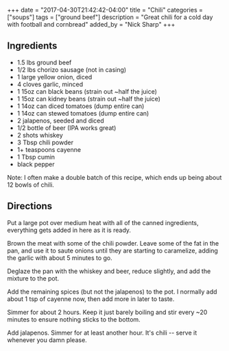 +++
date = "2017-04-30T21:42:42-04:00"
title = "Chili"
categories = ["soups"]
tags = ["ground beef"]
description = "Great chili for a cold day with football and cornbread"
added_by = "Nick Sharp"
+++


## Ingredients

- 1.5 lbs ground beef 
- 1/2 lbs chorizo sausage (not in casing)
- 1 large yellow onion, diced
- 4 cloves garlic, minced
- 1 15oz can black beans (strain out ~half the juice)
- 1 15oz can kidney beans (strain out ~half the juice)
- 1 14oz can diced tomatoes  (dump entire can)
- 1 14oz can stewed tomatoes (dump entire can)
- 2 jalapenos, seeded and diced
- 1/2 bottle of beer (IPA works great)
- 2 shots whiskey
- 3 Tbsp chili powder
- 1+ teaspoons cayenne
- 1 Tbsp cumin
- black pepper

Note: I often make a double batch of this recipe, which ends up being about 12 bowls of chili.

## Directions

Put a large pot over medium heat with all of the canned ingredients, everything gets added in here as it is ready.

Brown the meat with some of the chili powder. Leave some of the fat in the pan, and use it to saute onions until they are starting to caramelize, adding the garlic with about 5 minutes to go.

Deglaze the pan with the whiskey and beer, reduce slightly, and add the mixture to the pot.

Add the remaining spices (but not the jalapenos) to the pot. I normally add about 1 tsp of cayenne now, then add more in later to taste.

Simmer for about 2 hours. Keep it just barely boiling and stir every ~20 minutes to ensure nothing sticks to the bottom.

Add jalapenos. Simmer for at least another hour. It's chili -- serve it whenever you damn please.